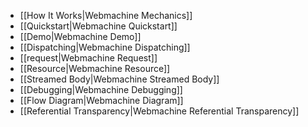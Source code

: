 * [[How It Works|Webmachine Mechanics]]
* [[Quickstart|Webmachine Quickstart]]
* [[Demo|Webmachine Demo]]
* [[Dispatching|Webmachine Dispatching]]
* [[request|Webmachine Request]]
* [[Resource|Webmachine Resource]]
* [[Streamed Body|Webmachine Streamed Body]]
* [[Debugging|Webmachine Debugging]]
* [[Flow Diagram|Webmachine Diagram]]
* [[Referential Transparency|Webmachine Referential Transparency]]
